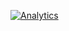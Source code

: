 [![Analytics](https://ga-beacon.appspot.com/UA-6132321-8/csomakk/IWatchSeriezDownload)](https://github.com/igrigorik/ga-beacon)
